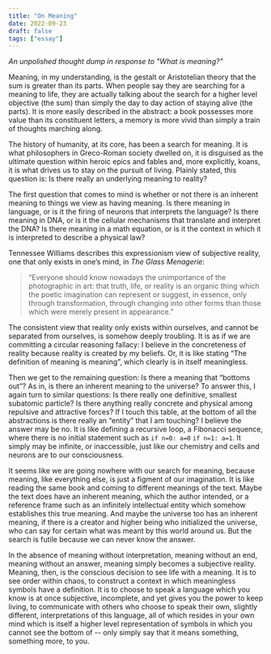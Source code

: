 ```yaml
---
title: "On Meaning"
date: 2022-09-23
draft: false 
tags: ["essay"]
---
```


*An unpolished thought dump in response to "What is meaning?"*

Meaning, in my understanding, is the gestalt or Aristotelian theory that the sum is greater than its parts. When people say they are searching for a meaning to life, they are actually talking about the search for a higher level objective (the sum) than simply the day to day action of staying alive (the parts). It is more easily described in the abstract: a book possesses more value than its constituent letters, a memory is more vivid than simply a train of thoughts marching along.

The history of humanity, at its core, has been a search for meaning. It is what philosophers in Greco-Roman society dwelled on, it is disguised as the ultimate question within heroic epics and fables and, more explicitly, koans, it is what drives us to stay on the pursuit of living. Plainly stated, this question is: Is there really an underlying meaning to reality?

The first question that comes to mind is whether or not there is an inherent meaning to things we view as having meaning. Is there meaning in language, or is it the firing of neurons that interprets the language? Is there meaning in DNA, or is it the cellular mechanisms that translate and interpret the DNA? Is there meaning in a math equation, or is it the context in which it is interpreted to describe a physical law?

Tennessee Williams describes this expressionism view of subjective reality, one that only exists in one’s mind, in *The Glass Menagerie*:

> “Everyone should know nowadays the unimportance of the photographic in art: that truth, life, or reality is an organic thing which the poetic imagination can represent or suggest, in essence, only through transformation, through changing into other forms than those which were merely present in appearance.”

The consistent view that reality only exists within ourselves, and cannot be separated from ourselves, is somehow deeply troubling. It is as if we are committing a circular reasoning fallacy: I believe in the concreteness of reality because reality is created by my beliefs. Or, it is like stating “The definition of meaning is meaning”, which clearly is in itself meaningless.

Then we get to the remaining question: Is there a meaning that “bottoms out”? As in, is there an inherent meaning to the universe? To answer this, I again turn to similar questions: Is there really one definitive, smallest subatomic particle? Is there anything really concrete and physical among repulsive and attractive forces? If I touch this table, at the bottom of all the abstractions is there really an “entity” that I am touching? I believe the answer may be no. It is like defining a recursive loop, a Fibonacci sequence, where there is no initial statement such as `if n=0: a=0` `if n=1: a=1`. It simply may be infinite, or inaccessible, just like our chemistry and cells and neurons are to our consciousness.


It seems like we are going nowhere with our search for meaning, because meaning, like everything else, is just a figment of our imagination. It is like reading the same book and coming to different meanings of the text. Maybe the text does have an inherent meaning, which the author intended, or a reference frame such as an infinitely intellectual entity which somehow establishes this true meaning. And maybe the universe too has an inherent meaning, if there is a creator and higher being who initialized the universe, who can say for certain what was meant by this world around us. But the search is futile because we can never know the answer.

In the absence of meaning without interpretation, meaning without an end, meaning without an answer, meaning simply becomes a subjective reality. Meaning, then, is the conscious decision to see life with a meaning. It is to see order within chaos, to construct a context in which meaningless symbols have a definition. It is to choose to speak a language which you know is at once subjective, incomplete, and yet gives you the power to keep living, to communicate with others who choose to speak their own, slightly different, interpretations of this language, all of which resides in your own mind which is itself a higher level representation of symbols in which you cannot see the bottom of -- only simply say that it means something, something more, to you.
